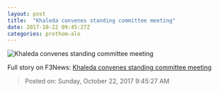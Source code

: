 ```yaml
---
layout: post
title:  "Khaleda convenes standing committee meeting"
date: 2017-10-22 09:45:27Z
categories: prothom-alo
---
```


![Khaleda convenes standing committee meeting](http://en.prothom-alo.com/contents/cache/images/1200x630x1/uploads/media/2017/01/01/5365c51d69bc2bdb9d4e8e7945761778-Khaleda---Copy.jpg?jadewits_media_id=125755)




Full story on F3News: [Khaleda convenes standing committee meeting](http://www.f3nws.com/n/QJdzbB)

> Posted on: Sunday, October 22, 2017 9:45:27 AM
